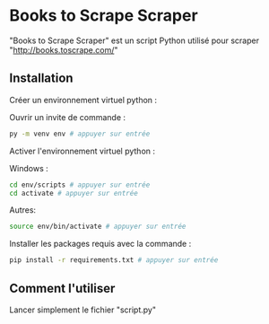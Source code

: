# Books to Scrape Scraper

"Books to Scrape Scraper" est un script Python utilisé pour scraper "http://books.toscrape.com/"

## Installation
Créer un environnement virtuel python :

Ouvrir un invite de commande :
```bash
py -m venv env # appuyer sur entrée
```
Activer l'environnement virtuel python :

Windows :
```bash
cd env/scripts # appuyer sur entrée
cd activate # appuyer sur entrée
```
Autres:
```bash
source env/bin/activate # appuyer sur entrée
```

Installer les packages requis avec la commande :

```bash
pip install -r requirements.txt # appuyer sur entrée
```

## Comment l'utiliser

Lancer simplement le fichier "script.py"
